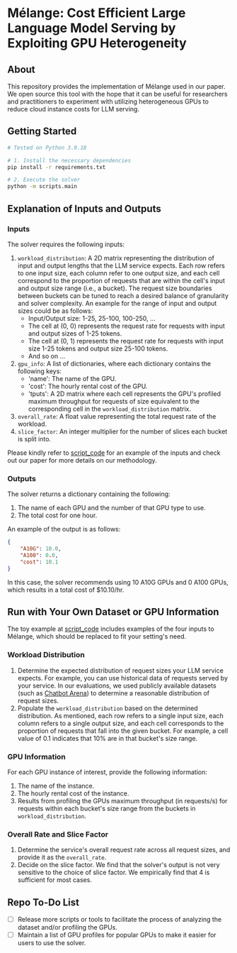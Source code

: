 # Mélange: Cost Efficient Large Language Model Serving by Exploiting GPU Heterogeneity

## About
This repository provides the implementation of Mélange used in our paper. We open source this tool with the hope that it can be useful for researchers and practitioners to experiment with utilizing heterogeneous GPUs to reduce cloud instance costs for LLM serving.

## Getting Started
```bash
# Tested on Python 3.9.18

# 1. Install the necessary dependencies
pip install -r requirements.txt

# 2. Execute the solver
python -m scripts.main
```

## Explanation of Inputs and Outputs
### Inputs
The solver requires the following inputs:
1. `workload_distribution`: A 2D matrix representing the distribution of input and output lengths that the LLM service expects. Each row refers to one input size, each column refer to one output size, and each cell correspond to the proportion of requests that are within the cell's input and output size range (i.e., a bucket). The request size boundaries between buckets can be tuned to reach a desired balance of granularity and solver complexity. An example for the range of input and output sizes could be as follows:
    - Input/Output size: 1-25, 25-100, 100-250, ...
    - The cell at (0, 0) represents the request rate for requests with input and output sizes of 1-25 tokens.
    - The cell at (0, 1) represents the request rate for requests with input size 1-25 tokens and output size 25-100 tokens.
    - And so on ...
2. `gpu_info`: A list of dictionaries, where each dictionary contains the following keys:
    - 'name': The name of the GPU.
    - 'cost': The hourly rental cost of the GPU.
    - 'tputs': A 2D matrix where each cell represents the GPU's profiled maximum throughput for requests of size equivalent to the corresponding cell in the `workload_distribution` matrix.
3. `overall_rate`: A float value representing the total request rate of the workload.
4. `slice_factor`: An integer multiplier for the number of slices each bucket is split into.

Please kindly refer to [script_code](melange/main.py) for an example of the inputs and check out our paper for more details on our methodology.

### Outputs
The solver returns a dictionary containing the following:
1. The name of each GPU and the number of that GPU type to use.
2. The total cost for one hour.

An example of the output is as follows:
```json
{
    "A10G": 10.0,
    "A100": 0.0,
    "cost": 10.1
}
```
In this case, the solver recommends using 10 A10G GPUs and 0 A100 GPUs, which results in a total cost of $10.10/hr.


## Run with Your Own Dataset or GPU Information
The toy example at [script_code](melange/main.py) includes examples of the four inputs to Mélange, which should be replaced to fit your setting's need.

### Workload Distribution
   1. Determine the expected distribution of request sizes your LLM service expects. For example, you can use historical data of requests served by your service. In our evaluations, we used publicly available datasets (such as [Chatbot Arena](https://huggingface.co/datasets/lmsys/lmsys-chat-1m)) to determine a reasonable distribution of request sizes. 
   2. Populate the `workload_distribution` based on the determined distribution. As mentioned, each row refers to a single input size, each column refers to a single output size, and each cell corresponds to the proportion of requests that fall into the given bucket. For example, a cell value of 0.1 indicates that 10% are in that bucket's size range.

### GPU Information
For each GPU instance of interest, provide the following information:
   1. The name of the instance.
   2. The hourly rental cost of the instance.
   3. Results from profiling the GPUs maximum throughput (in requests/s) for requests within each bucket's size range from the buckets in `workload_distribution`.

### Overall Rate and Slice Factor
 1. Determine the service's overall request rate across all request sizes, and provide it as the `overall_rate`.
 2. Decide on the slice factor. We find that the solver's output is not very sensitive to the choice of slice factor. We empirically find that 4 is sufficient for most cases.

## Repo To-Do List
- [ ] Release more scripts or tools to facilitate the process of analyzing the dataset and/or profiling the GPUs.
- [ ] Maintain a list of GPU profiles for popular GPUs to make it easier for users to use the solver.
